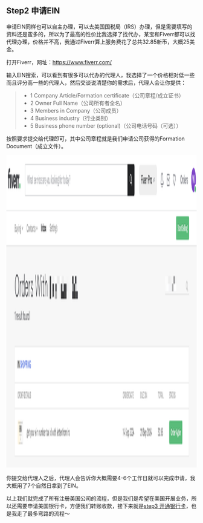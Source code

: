## Step2 申请EIN

申请EIN同样也可以自主办理，可以去美国国税局（IRS）办理，但是需要填写的资料还是蛮多的，所以为了最高的性价比我选择了找代办，某宝和Fiverr都可以找代理办理，价格并不高，我通过Fiverr算上服务费花了总共32.85新币，大概25美金。

打开Fiverr，网址：https://www.fiverr.com/

输入EIN搜索，可以看到有很多可以代办的代理人，我选择了一个价格相对低一些而且评分高一些的代理人，然后交谈说清楚你的需求后，代理人会让你提供：

> - 1 Company Article/Formation certificate（公司章程/成立证书）
> - 2 Owner Full Name（公司所有者全名）
> - 3 Members in Company（公司成员）
> - 4 Business industry（行业类别）
> - 5 Business phone number (optional)（公司电话号码（可选））


按照要求提交给代理即可，其中公司章程就是我们申请公司获得的Formation Document（成立文件）。

<img src="../public/ein/ein001.jpg" width="2706px" height="826px" alt="成立文档”">

你提交给代理人之后，代理人会告诉你大概需要4-6个工作日就可以完成申请，我大概用了7个自然日拿到了EIN。

以上我们就完成了所有注册美国公司的流程，但是我们是希望在美国开展业务，所以还需要申请美国银行卡，方便我们转账收款，接下来就是[step3 开通银行卡](./step3-开通银行卡.md)，也是我走了最多弯路的流程～

